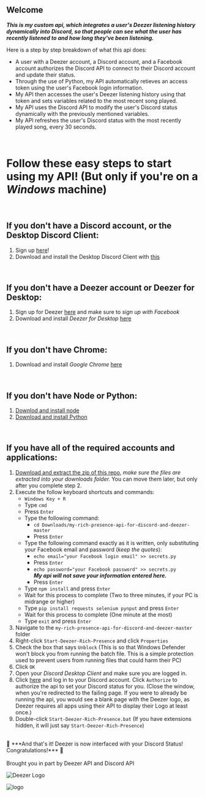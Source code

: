 ## Welcome
***This is my custom api, which integrates a user's Deezer listening history dynamically into Discord, so that people can see what the user has recently listened to and how long they've been listening.***

Here is a step by step breakdown of what this api does:
- A user with a Deezer account, a Discord account, and a Facebook account authorizes the Discord API to connect to their Discord account and update their status.
- Through the use of Python, my API automatically retieves an access token using the user's Facebook login information.
- My API then accesses the user's Deezer listening history using that token and sets variables related to the most recent song played.
- My API uses the Discord API to modify the user's Discord status dynamically with the previously mentioned variables.
- My API refreshes the user's Discord status with the most recently played song, every 30 seconds.
<br>

# Follow these easy steps to start using my API! (But only if you're on a *Windows* machine)
<br>

## If you don't have a Discord account, or the Desktop Discord Client:
1. Sign up [here](https://discord.com/register)!
2. Download and install the Desktop Discord Client with [this](https://discord.com/api/download?platform=win)
<br>

## If you don't have a Deezer account or Deezer for Desktop:
1. Sign up for Deezer [here](https://www.deezer.com/us/register) and make sure to *sign up with Facebook*
2. Download and install *Deezer for Desktop* [here](https://www.microsoft.com/en-us/p/deezer-music/9nblggh6j7vv?rtc=1&activetab=pivot:overviewtab)
<br>

## If you don't have Chrome:
1. Download and install *Google Chrome* [here](https://www.google.com/chrome/)
<br> 

## If you don't have Node or Python:
1. [Downlod and install node](https://nodejs.org/dist/v14.2.0/node-v14.2.0-x64.msi)
2. [Download and install Python](https://www.python.org/ftp/python/3.8.2/python-3.8.2-amd64.exe)
<br> 

## If you have all of the required accounts and applications:
1. [Download and extract the zip of this repo](https://github.com/darkwolfxj/my-rich-presence-api-for-discord-and-deezer/archive/master.zip), *make sure the files are extracted into your downloads folder.* You can move them later, but only after you complete step 2.
2. Execute the follow keyboard shortcuts and commands:
    - ``Windows Key + R``
    - Type ``cmd``
    - Press ``Enter``
    - Type the following command:
        - ``cd Downloads/my-rich-presence-api-for-discord-and-deezer-master``
        - Press ``Enter``
    - Type the following command exactly as it is written, only substituting your Facebook email and password (*keep the quotes*):
        - ``echo email="your Facebook login email" >> secrets.py``
        - Press ``Enter``
        - ``echo password="your Facebook password" >> secrets.py`` <br>
        ***My api will not save your information entered here.***
        - Press ``Enter``
    - Type ``npm install`` and press ``Enter``
    - Wait for this process to complete (Two to three minutes, if your PC is midrange or higher)
    - Type ``pip install requests selenium pynput`` and press ``Enter``
    - Wait for this process to complete (One minute at the most)
    - Type ``exit`` and press ``Enter``
3. Navigate to the ``my-rich-presence-api-for-discord-and-deezer-master`` folder
4. Right-click ``Start-Deezer-Rich-Presence`` and click ``Properties``
5. Check the box that says ``Unblock`` (This is so that Windows Defender won't block you from running the batch file. This is a simple protection used to prevent users from running files that could harm their PC)
6. Click ``OK`` 
7. Open your *Discord Desktop Client* and make sure you are logged in.
8. Click [here](http://discordapp.com/api/oauth2/authorize?response_type=code&client_id=709635687820820520&scope=rpc%20&state=15773059ghq9183habn&redirect_uri=http%3A%2F%2Flocalhost%3A5000%2Fredirect&prompt=consent) and log in to your Discord account. Click ``Authorize`` to authorize the api to set your Discord status for you. (Close the window, when you're redirected to the failing page. If you were to already be running the api, you would see a blank page with the Deezer logo, as Deezer requires all apps using their API to display their Logo at least once.)
9. Double-click ``Start-Deezer-Rich-Presence.bat`` (If you have extensions hidden, it will just say ``Start-Deezer-Rich-Presence``) <br>
<br>
🎉 ***And that's it! Deezer is now interfaced with your Discord Status! Congratulations!*** 🎉 <br>
<br>
Brought you in part by Deezer API and Discord API <br>

![Deezer Logo](https://i.imgur.com/6M1Agln.png "Deezer") <br>

![logo](https://i.imgur.com/vslbSCW.png "Discord")